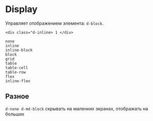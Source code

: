 # Display
Управляет отображением элемента: `d-block`.

    <div class="d-inline> 1 </div>

    none
    inline
    inline-block
    block
    grid
    table
    table-cell
    table-row
    flex
    inline-flex

## Разное
`d-none d-md-block` скрывать на маленких экранах, отображать на больших
